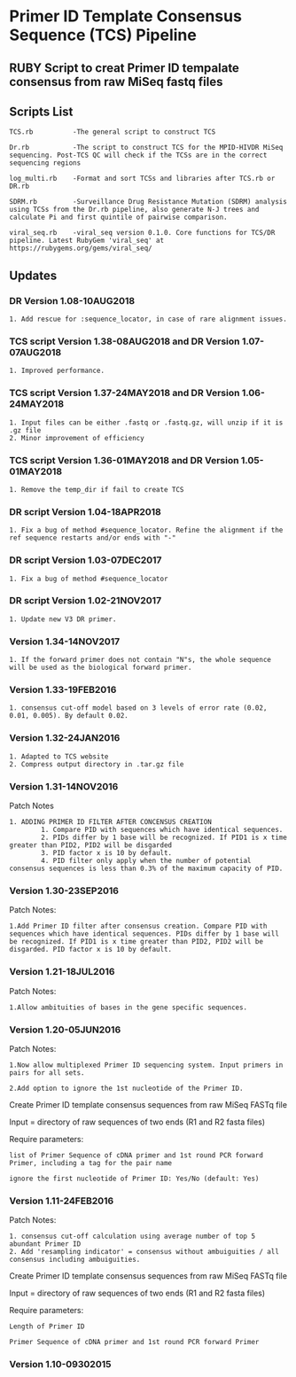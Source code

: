 # Primer ID Template Consensus Sequence (TCS) Pipeline

## RUBY Script to creat Primer ID tempalate consensus from raw MiSeq fastq files

## Scripts List

    TCS.rb          -The general script to construct TCS

    Dr.rb           -The script to construct TCS for the MPID-HIVDR MiSeq sequencing. Post-TCS QC will check if the TCSs are in the correct sequencing regions

    log_multi.rb    -Format and sort TCSs and libraries after TCS.rb or DR.rb

    SDRM.rb         -Surveillance Drug Resistance Mutation (SDRM) analysis using TCSs from the Dr.rb pipeline, also generate N-J trees and calculate Pi and first quintile of pairwise comparison.

    viral_seq.rb    -viral_seq version 0.1.0. Core functions for TCS/DR pipeline. Latest RubyGem 'viral_seq' at https://rubygems.org/gems/viral_seq/

## Updates

### DR Version 1.08-10AUG2018

	1. Add rescue for :sequence_locator, in case of rare alignment issues.

### TCS script Version 1.38-08AUG2018 and DR Version 1.07-07AUG2018

	1. Improved performance.

### TCS script Version 1.37-24MAY2018 and DR Version 1.06-24MAY2018

	1. Input files can be either .fastq or .fastq.gz, will unzip if it is .gz file
	2. Minor improvement of efficiency


### TCS script Version 1.36-01MAY2018 and DR Version 1.05-01MAY2018

	1. Remove the temp_dir if fail to create TCS

### DR script Version 1.04-18APR2018

	1. Fix a bug of method #sequence_locator. Refine the alignment if the ref sequence restarts and/or ends with "-"


### DR script Version 1.03-07DEC2017

	1. Fix a bug of method #sequence_locator

### DR script Version 1.02-21NOV2017

	1. Update new V3 DR primer.

### Version 1.34-14NOV2017

	1. If the forward primer does not contain "N"s, the whole sequence will be used as the biological forward primer.

### Version 1.33-19FEB2016

	1. consensus cut-off model based on 3 levels of error rate (0.02, 0.01, 0.005). By default 0.02.


### Version 1.32-24JAN2016

	1. Adapted to TCS website
	2. Compress output directory in .tar.gz file


### Version 1.31-14NOV2016
Patch Notes

	1. ADDING PRIMER ID FILTER AFTER CONCENSUS CREATION
        	1. Compare PID with sequences which have identical sequences.
        	2. PIDs differ by 1 base will be recognized. If PID1 is x time greater than PID2, PID2 will be disgarded
        	3. PID factor x is 10 by default.
       		4. PID filter only apply when the number of potential consensus sequences is less than 0.3% of the maximum capacity of PID.

### Version 1.30-23SEP2016
Patch Notes:

    1.Add Primer ID filter after consensus creation. Compare PID with sequences which have identical sequences. PIDs differ by 1 base will be recognized. If PID1 is x time greater than PID2, PID2 will be disgarded. PID factor x is 10 by default.

### Version 1.21-18JUL2016
Patch Notes:

    1.Allow ambituities of bases in the gene specific sequences.

### Version 1.20-05JUN2016
Patch Notes:

    1.Now allow multiplexed Primer ID sequencing system. Input primers in pairs for all sets.

    2.Add option to ignore the 1st nucleotide of the Primer ID.

Create Primer ID template consensus sequences from raw MiSeq FASTq file

Input = directory of raw sequences of two ends (R1 and R2 fasta files)

Require parameters:

    list of Primer Sequence of cDNA primer and 1st round PCR forward Primer, including a tag for the pair name

    ignore the first nucleotide of Primer ID: Yes/No (default: Yes)



### Version 1.11-24FEB2016
Patch Notes:

    1. consensus cut-off calculation using average number of top 5 abundant Primer ID
    2. Add 'resampling indicator' = consensus without ambuiguities / all consensus including ambuiguities.

Create Primer ID template consensus sequences from raw MiSeq FASTq file

Input = directory of raw sequences of two ends (R1 and R2 fasta files)

Require parameters:

    Length of Primer ID

    Primer Sequence of cDNA primer and 1st round PCR forward Primer


### Version 1.10-09302015
